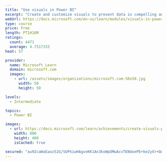 ```yaml
---
title: "Use visuals in Power BI"
excerpt: "Create and customize visuals to present data in compelling and insightful ways."
webUrl: https://docs.microsoft.com/en-us/learn/modules/visuals-in-power-bi/
type: course
price: Free
length: PT1H16M
ratings:
  count: 4471
  average: 4.7517333
heat: 57

provider:
  name: Microsoft Learn
  domain: microsoft.com
  images:
    - url: /assets/images/organizations/microsoft.com-50x50.jpg
      width: 50
      height: 50

levels:
  - Intermediate

topics:
  - Power BI

images:
  - url: https://docs.microsoft.com/learn/achievements/create-visuals-power-bi-desktop-social.png
    width: 800
    height: 400
    isCached: true

secured: "au92caWaEaoz52G/SUPkiwHAgveKK1An3koWpOMwAcvTENUoePE+ke2yXr+QeUKjpj7zqoAWyJbh6vG+7YXupiJ+cYyP3Zysq7bTHMNM2PTzaPCLOIS09/5b6B9vdCvLLASHNBxMu+UZEcntyR5KOgnsnvPUcdeXCG0PhPTCGLPrzeZyMsmPfmEuBFowZt3KHyx9FZ/UAlGbNEXh1gNiT0ax+S219q+AXvXWBK8h4WnibNcKloQ3sUHvp5fotclMnflHzbNeFkGGNeJkCnksohD82TfZWNW7gRs+41VSCik2B0V5nj1RGXatl+adU4KAk/FCtm1X8f4MZwySNTUv8TLJ88smy/AMmbZD/R18DWnZZSt7e7Z3/s7Ui9ZYC/TNvGM1WwANtujlj9Bf8zRgIIqFaK1XeSsYNKMGdeeoVJA=;m9OztrXpYjV/U1OuTZ1A0w=="
---
```


